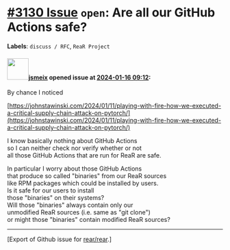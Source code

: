 [\#3130 Issue](https://github.com/rear/rear/issues/3130) `open`: Are all our GitHub Actions safe?
=================================================================================================

**Labels**: `discuss / RFC`, `ReaR Project`

#### <img src="https://avatars.githubusercontent.com/u/1788608?u=925fc54e2ce01551392622446ece427f51e2f0ce&v=4" width="50">[jsmeix](https://github.com/jsmeix) opened issue at [2024-01-16 09:12](https://github.com/rear/rear/issues/3130):

By chance I noticed

[https://johnstawinski.com/2024/01/11/playing-with-fire-how-we-executed-a-critical-supply-chain-attack-on-pytorch/](https://johnstawinski.com/2024/01/11/playing-with-fire-how-we-executed-a-critical-supply-chain-attack-on-pytorch/)

I know basically nothing about GitHub Actions  
so I can neither check nor verify whether or not  
all those GitHub Actions that are run for ReaR are safe.

In particular I worry about those GitHub Actions  
that produce so called "binaries" from our ReaR sources  
like RPM packages which could be installed by users.  
Is it safe for our users to install  
those "binaries" on their systems?  
Will those "binaries" always contain only our  
unmodified ReaR sources (i.e. same as "git clone")  
or might those "binaries" contain modified ReaR sources?

------------------------------------------------------------------------

\[Export of Github issue for
[rear/rear](https://github.com/rear/rear).\]
